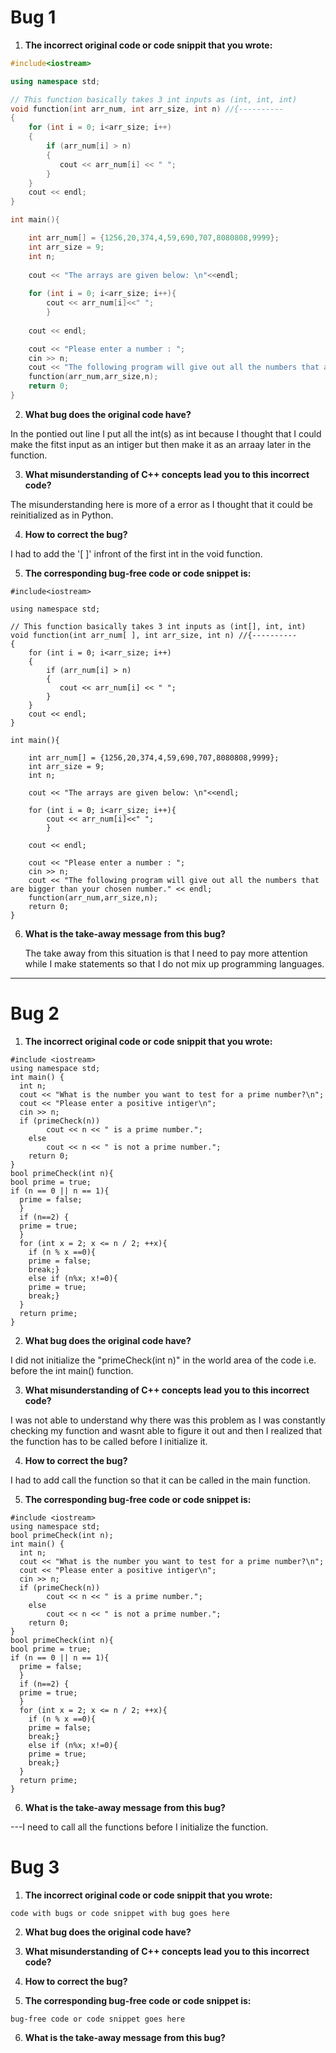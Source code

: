 # Bug 1

1. **The incorrect original code or code snippit that you wrote:**

``` cpp
#include<iostream>

using namespace std;

// This function basically takes 3 int inputs as (int, int, int)
void function(int arr_num, int arr_size, int n) //{----------
{
    for (int i = 0; i<arr_size; i++)
    {
        if (arr_num[i] > n)
        {
           cout << arr_num[i] << " ";
        }
    }
    cout << endl;
}

int main(){

    int arr_num[] = {1256,20,374,4,59,690,707,8080808,9999};
    int arr_size = 9;
    int n;
    
    cout << "The arrays are given below: \n"<<endl;
    
    for (int i = 0; i<arr_size; i++){
        cout << arr_num[i]<<" ";
        }
        
    cout << endl;

    cout << "Please enter a number : ";
    cin >> n;
    cout << "The following program will give out all the numbers that are bigger than your chosen number." << endl;
    function(arr_num,arr_size,n);  
    return 0;
}
```

2. **What bug does the original code have?**
  
  In the pontied out line I put all the int(s) as int because I thought that I could make the fitst input as an intiger but then make it as an arraay later in the function. 
  

3. **What misunderstanding of C++ concepts lead you to this incorrect code?**

The misunderstanding here is more of a error as I thought that it could be reinitialized as in Python.

4. **How to correct the bug?**

I had to add the '[ ]' infront of the first int in the void function. 

5. **The corresponding bug-free code or code snippet is:**

```
#include<iostream>

using namespace std;

// This function basically takes 3 int inputs as (int[], int, int)
void function(int arr_num[ ], int arr_size, int n) //{----------
{
    for (int i = 0; i<arr_size; i++)
    {
        if (arr_num[i] > n)
        {
           cout << arr_num[i] << " ";
        }
    }
    cout << endl;
}

int main(){

    int arr_num[] = {1256,20,374,4,59,690,707,8080808,9999};
    int arr_size = 9;
    int n;
    
    cout << "The arrays are given below: \n"<<endl;
    
    for (int i = 0; i<arr_size; i++){
        cout << arr_num[i]<<" ";
        }
        
    cout << endl;

    cout << "Please enter a number : ";
    cin >> n;
    cout << "The following program will give out all the numbers that are bigger than your chosen number." << endl;
    function(arr_num,arr_size,n);  
    return 0;
}
```

6. **What is the take-away message from this bug?**

    The take away from this situation is that I need to pay more attention while I make statements so that I do not mix up programming languages. 
---

# Bug 2

1. **The incorrect original code or code snippit that you wrote:**

```
#include <iostream>
using namespace std;
int main() {
  int n;
  cout << "What is the number you want to test for a prime number?\n";
  cout << "Please enter a positive intiger\n";
  cin >> n;
  if (primeCheck(n))
        cout << n << " is a prime number.";
    else
        cout << n << " is not a prime number.";
    return 0;
}
bool primeCheck(int n){
bool prime = true;
if (n == 0 || n == 1){
  prime = false;
  }
  if (n==2) {
  prime = true;
  }
  for (int x = 2; x <= n / 2; ++x){
    if (n % x ==0){
    prime = false;
    break;}
    else if (n%x; x!=0){
    prime = true;
    break;}
  }
  return prime;
}

```

2. **What bug does the original code have?**

  I did not initialize the "primeCheck(int n)" in the world area of the code i.e. before the int main() function. 

3. **What misunderstanding of C++ concepts lead you to this incorrect code?**

I was not able to understand why there was this problem as I was constantly checking my function and wasnt able to figure it out and then I realized that the function has to be called before I initialize it.

4. **How to correct the bug?**

I had to add call the function so that it can be called in the main function.

5. **The corresponding bug-free code or code snippet is:**

```
#include <iostream>
using namespace std;
bool primeCheck(int n);
int main() {
  int n;
  cout << "What is the number you want to test for a prime number?\n";
  cout << "Please enter a positive intiger\n";
  cin >> n;
  if (primeCheck(n))
        cout << n << " is a prime number.";
    else
        cout << n << " is not a prime number.";
    return 0;
}
bool primeCheck(int n){
bool prime = true;
if (n == 0 || n == 1){
  prime = false;
  }
  if (n==2) {
  prime = true;
  }
  for (int x = 2; x <= n / 2; ++x){
    if (n % x ==0){
    prime = false;
    break;}
    else if (n%x; x!=0){
    prime = true;
    break;}
  }
  return prime;
}
```

6. **What is the take-away message from this bug?**

---I need to call all the functions before I initialize the function.

# Bug 3

1. **The incorrect original code or code snippit that you wrote:**

```
code with bugs or code snippet with bug goes here

```

2. **What bug does the original code have?**

  

3. **What misunderstanding of C++ concepts lead you to this incorrect code?**

4. **How to correct the bug?**

5. **The corresponding bug-free code or code snippet is:**

```
bug-free code or code snippet goes here

```

6. **What is the take-away message from this bug?**
